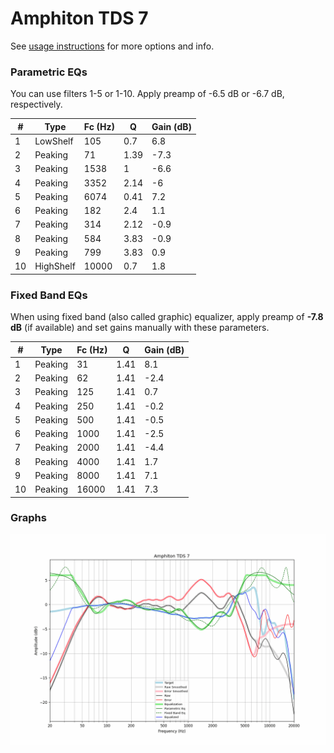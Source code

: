 # Amphiton TDS 7
See [usage instructions](https://github.com/jaakkopasanen/AutoEq#usage) for more options and info.

### Parametric EQs
You can use filters 1-5 or 1-10. Apply preamp of -6.5 dB or -6.7 dB, respectively.

|   # | Type      |   Fc (Hz) |    Q |   Gain (dB) |
|-----|-----------|-----------|------|-------------|
|   1 | LowShelf  |       105 | 0.7  |         6.8 |
|   2 | Peaking   |        71 | 1.39 |        -7.3 |
|   3 | Peaking   |      1538 | 1    |        -6.6 |
|   4 | Peaking   |      3352 | 2.14 |        -6   |
|   5 | Peaking   |      6074 | 0.41 |         7.2 |
|   6 | Peaking   |       182 | 2.4  |         1.1 |
|   7 | Peaking   |       314 | 2.12 |        -0.9 |
|   8 | Peaking   |       584 | 3.83 |        -0.9 |
|   9 | Peaking   |       799 | 3.83 |         0.9 |
|  10 | HighShelf |     10000 | 0.7  |         1.8 |

### Fixed Band EQs
When using fixed band (also called graphic) equalizer, apply preamp of **-7.8 dB** (if available) and set gains manually with these parameters.

|   # | Type    |   Fc (Hz) |    Q |   Gain (dB) |
|-----|---------|-----------|------|-------------|
|   1 | Peaking |        31 | 1.41 |         8.1 |
|   2 | Peaking |        62 | 1.41 |        -2.4 |
|   3 | Peaking |       125 | 1.41 |         0.7 |
|   4 | Peaking |       250 | 1.41 |        -0.2 |
|   5 | Peaking |       500 | 1.41 |        -0.5 |
|   6 | Peaking |      1000 | 1.41 |        -2.5 |
|   7 | Peaking |      2000 | 1.41 |        -4.4 |
|   8 | Peaking |      4000 | 1.41 |         1.7 |
|   9 | Peaking |      8000 | 1.41 |         7.1 |
|  10 | Peaking |     16000 | 1.41 |         7.3 |

### Graphs
![](./Amphiton%20TDS%207.png)

